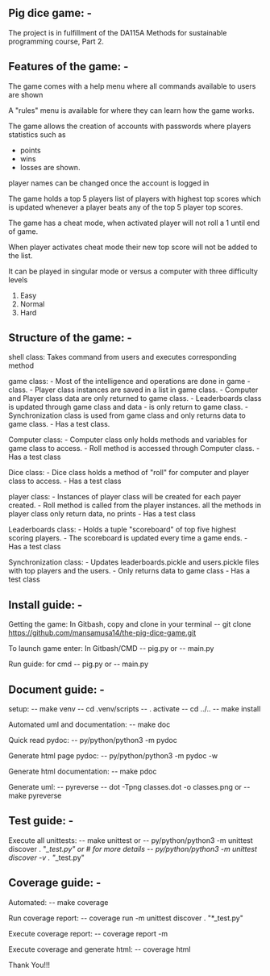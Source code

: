 ## Pig dice game: -

The project is in fulfillment of the DA115A Methods for sustainable programming  course, Part 2.


## Features of the game: -

The game comes with a help menu where all commands available to users are shown

A "rules" menu is available for where they can learn how the game works.

The game allows the creation of accounts with passwords where players statistics such as
- points
- wins
- losses
are shown.

player names can be changed once the account is logged in

The game holds a top 5 players list of players with highest top scores which is updated whenever a player beats any of the top 5 player top scores.

The game has a cheat mode, when activated player will not roll a 1 until end of game.

When player activates cheat mode their new top score will not be added to the list.

It can be played in singular mode or versus a computer with three difficulty levels
1. Easy
2. Normal
3. Hard


## Structure of the game: -

shell class:
    Takes command from users and executes corresponding method
    
game class:
    - Most of the intelligence and operations are done in game - class.
    - Player class instances are saved in a list in game class.
    - Computer and Player class data are only returned to game class.
    - Leaderboards class is updated through game class and data - is only return to game class.
    - Synchronization class is used from game class and only returns data to game class.
    - Has a test class.

Computer class:
    - Computer class only holds methods and variables for game class to access.
    - Roll method is accessed through Computer class.
    - Has a test class

Dice class:
    - Dice class holds a method of "roll" for computer and player class to access.
    - Has a test class

player class:
    - Instances of player class will be created for each payer created.
    - Roll method is called from the player instances.
    all the methods in player class only return data, no prints
    - Has a test class

Leaderboards class:
    - Holds a tuple "scoreboard" of top five highest scoring players.
    - The scoreboard is updated every time a game ends.
    - Has a test class

Synchronization class:
    - Updates leaderboards.pickle and users.pickle files with top players and the users.
    - Only returns data to game class
    - Has a test class

## Install guide: -

Getting the game:
    In Gitbash, copy and clone in your terminal
    -- git clone https://github.com/mansamusa14/the-pig-dice-game.git

To launch game enter:
    In Gitbash/CMD
    -- pig.py
    or
    -- main.py
    
Run guide:
    for cmd
    -- pig.py
    or 
    -- main.py
    
## Document guide: -

setup:
    -- make venv
    -- cd .venv/scripts
    -- . activate
    -- cd ../..
    -- make install

Automated uml and documentation:
    -- make doc

Quick read pydoc:
    -- py/python/python3 -m pydoc <filename>

Generate html page pydoc:
    -- py/python/python3 -m pydoc -w <filename>

Generate html documentation:
    -- make pdoc

Generate uml:
    -- pyreverse <filename>
    -- dot -Tpng classes.dot -o classes.png
    or
    -- make pyreverse


## Test guide: -

Execute all unittests:
    -- make unittest
    or
    -- py/python/python3 -m unittest discover . "*_test.py"
    or
    # for more details
    -- py/python/python3 -m unittest discover -v . "*_test.py"
    

## Coverage guide: -

Automated:
    -- make coverage

Run coverage report:
    -- coverage run -m unittest discover . "*_test.py"

Execute coverage report:
    -- coverage report -m

Execute coverage and generate html:
    -- coverage html

Thank You!!!